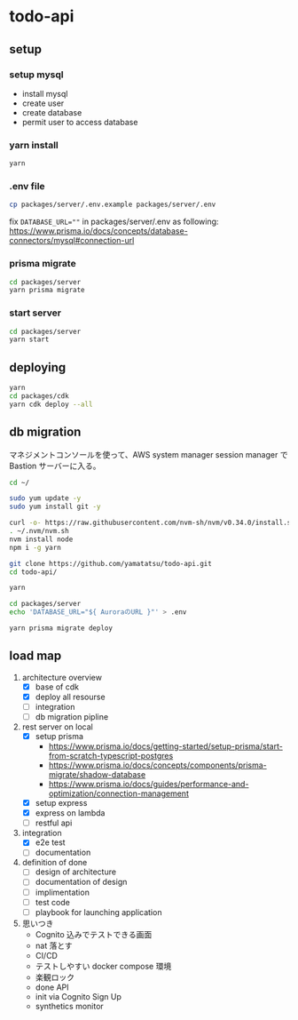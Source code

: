 # todo-api

## setup

### setup mysql

- install mysql
- create user
- create database
- permit user to access database

### yarn install

```sh
yarn
```

### .env file

```sh
cp packages/server/.env.example packages/server/.env
```

fix `DATABASE_URL=""` in packages/server/.env as following:
https://www.prisma.io/docs/concepts/database-connectors/mysql#connection-url

### prisma migrate

```sh
cd packages/server
yarn prisma migrate
```

### start server

```sh
cd packages/server
yarn start
```

## deploying

```sh
yarn
cd packages/cdk
yarn cdk deploy --all
```

## db migration

マネジメントコンソールを使って、AWS system manager session manager で Bastion サーバーに入る。

```sh
cd ~/

sudo yum update -y
sudo yum install git -y

curl -o- https://raw.githubusercontent.com/nvm-sh/nvm/v0.34.0/install.sh | bash
. ~/.nvm/nvm.sh
nvm install node
npm i -g yarn

git clone https://github.com/yamatatsu/todo-api.git
cd todo-api/

yarn

cd packages/server
echo 'DATABASE_URL="${ AuroraのURL }"' > .env

yarn prisma migrate deploy
```

## load map

1. architecture overview
   - [x] base of cdk
   - [x] deploy all resourse
   - [ ] integration
   - [ ] db migration pipline
1. rest server on local
   - [x] setup prisma
     - https://www.prisma.io/docs/getting-started/setup-prisma/start-from-scratch-typescript-postgres
     - https://www.prisma.io/docs/concepts/components/prisma-migrate/shadow-database
     - https://www.prisma.io/docs/guides/performance-and-optimization/connection-management
   - [x] setup express
   - [x] express on lambda
   - [ ] restful api
1. integration
   - [x] e2e test
   - [ ] documentation
1. definition of done
   - [ ] design of architecture
   - [ ] documentation of design
   - [ ] implimentation
   - [ ] test code
   - [ ] playbook for launching application
1. 思いつき
   - Cognito 込みでテストできる画面
   - nat 落とす
   - CI/CD
   - テストしやすい docker compose 環境
   - 楽観ロック
   - done API
   - init via Cognito Sign Up
   - synthetics monitor
